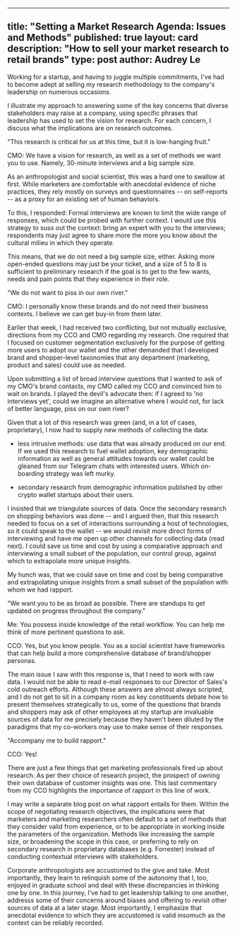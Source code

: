 
---
title: "Setting a Market Research Agenda: Issues and Methods"
published: true
layout: card
description: "How to sell your market research to retail brands"
type: post
author: Audrey Le
---

Working for a startup, and having to juggle multiple commitments, I've had to become adept at selling my research methodology to the company's leadership on numerous occasions. 

I illustrate my approach to answering some of the key concerns that diverse stakeholders may raise at a company, using specific phrases that leadership has used to set the vision for research. For each concern, I discuss what the implications are on research outcomes. 

"This research is critical for us at this time, but it is low-hanging fruit."

CMO: We have a vision for research, as well as a set of methods we want you to use. Namely, 30-minute interviews and a big sample size. 

As an anthropologist and social scientist, this was a hard one to swallow at first. While marketers are comfortable with anecdotal evidence of niche practices, they rely mostly on surveys and questionnaires -- on self-reports -- as a proxy for an existing set of human behaviors. 

To this, I responded: Formal interviews are known to limit the wide range of responses, which could be probed with further context. I would use this strategy to suss out the context: bring an expert with you to the interviews; respondents may just agree to share more the more you know about the cultural milieu in which they operate. 

This means, that we do not need a big sample size, either. Asking more open-ended questions may just be your ticket, and a size of 5 to 8 is sufficient to preliminary research if the goal is to get to the few wants, needs and pain points that they experience in their role. 

"We do not want to piss in our own river."

CMO: I personally know these brands and do not need their business contexts. I believe we can get buy-in from them later.

Earlier that week, I had received two conflicting, but not mutually exclusive, directions from my CCO and CMO regarding my research. One required that I focused on customer segmentation exclusively for the purpose of getting more users to adopt our wallet and the other demanded that I developed brand and shopper-level taxonomies that any department (marketing, product and sales) could use as needed. 

Upon submitting a list of broad interview questions that I wanted to ask of my CMO's brand contacts, my CMO called my CCO and convinced him to wait on brands. I played the devil's advocate then: if I agreed to 'no interviews yet', could we imagine an alternative where I would not, for lack of better language, piss on our own river? 

Given that a lot of this research was green (and, in a lot of cases, proprietary), I now had to supply new methods of collecting the data:

- less intrusive methods: use data that was already produced on our end. If we used this research to fuel wallet adoption, key demographic information as well as general attitudes towards our wallet could be gleaned from our Telegram chats with interested users. Which on-boarding strategy was left murky. 

- secondary research from demographic information published by other crypto wallet startups about their users. 

I insisted that we triangulate sources of data. Once the secondary research on shopping behaviors was done -- and I argued then, that this research needed to focus on a set of interactions surrounding a host of technologies, so it could speak to the wallet -- we would revisit more direct forms of interviewing and have me open up other channels for collecting data (read next). I could save us time and cost by using a comparative approach and interviewing a small subset of the population, our control group, against which to extrapolate more unique insights. 

My hunch was, that we could save on time and cost by being comparative and extrapolating unique insights from a small subset of the population with whom we had rapport. 

"We want you to be as broad as possible. There are standups to get updated on progress throughout the company."

Me: You possess inside knowledge of the retail workflow. You can help me think of more pertinent questions to ask. 

CCO: Yes, but you know people. You as a social scientist have frameworks that can help build a more comprehensive database of brand/shopper personas. 

The main issue I saw with this response is, that I need to work with raw data. I would not be able to read e-mail responses to our Director of Sales's cold outreach efforts. Although these answers are almost always scripted, and I do not get to sit in a company room as key constituents debate how to present themselves strategically to us, some of the questions that brands and shoppers may ask of other employees at my startup are invaluable sources of data for me precisely because they haven't been diluted by the paradigms that my co-workers may use to make sense of their responses.  

"Accompany me to build rapport."

CCO: Yes! 

There are just a few things that get marketing professionals fired up about research. As per their choice of research project, the prospect of owning their own database of customer insights was one. This last commentary from my CCO highlights the importance of rapport in this line of work.

I may write a separate blog post on what rapport entails for them. Within the scope of negotiating research objectives, the implications were that marketers and marketing researchers often default to a set of methods that they consider valid from experience, or to be appropriate in working inside the parameters of the organization. Methods like increasing the sample size, or broadening the scope in this case, or preferring to rely on secondary research in proprietary databases (e.g. Forrester) instead of conducting contextual interviews with stakeholders.  

Corporate anthropologists are accustomed to the give and take. Most importantly, they learn to relinquish some of the autonomy that I, too, enjoyed in graduate school and deal with these discrepancies in thinking one by one. In this journey, I've had to get leadership talking to one another, addresss some of their concerns around biases and offering to revisit other sources of data at a later stage. Most importantly, I emphasize that anecdotal evidence to which they are accustomed is valid insomuch as the context can be reliably recorded. 


